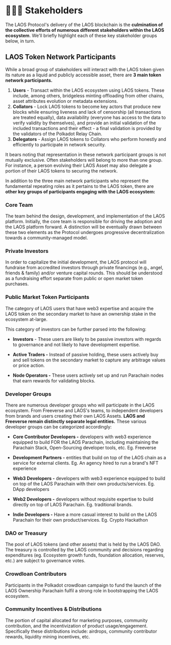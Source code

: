 # 🧑‍🤝‍🧑 Stakeholders

The LAOS Protocol's delivery of the LAOS blockchain is the **culmination of the collective efforts of numerous different stakeholders within the LAOS ecosystem**. We'll briefly highlight each of these key stakeholder groups below, in turn.



## LAOS Token Network Participants

While a broad group of stakeholders will interact with the LAOS token given its nature as a liquid and publicly accessible asset, there are **3 main token network participants.**

1. **Users** - Transact within the LAOS ecosystem using LAOS tokens. These include, among others, bridgeless minting offloading from other chains, asset attributes evolution or metadata extensions.
2. **Collators** - Lock LAOS tokens to become key actors that produce new blocks while ensuring liveness and lack of censorship (all transactions are treated equally), data availability (everyone has access to the data to verify validity by themselves), and provide an initial validation of the included transactions and their effect - a final validation is provided by the validators of the Polkadot Relay Chain.
3. **Delegators** - Assign LAOS tokens to Collators who perform honestly and efficiently to participate in network security.

It bears noting that representation in these network participant groups is not mutually exclusive. Often stakeholders will belong to more than one group. For instance, a person evolving their LAOS Asset may also delegate a portion of their LAOS tokens to securing the network.

In addition to the three main network participants who represent the fundamental repeating roles as it pertains to the LAOS token, there are **other key groups of participants engaging with the LAOS ecosystem:**

### Core Team

The team behind the design, development, and implementation of the LAOS platform. Initially, the core team is responsible for driving the adoption and the LAOS platform forward. A distinction will be eventually drawn between these two elements as the Protocol undergoes progressive decentralization towards a community-managed model.

### Private Investors

In order to capitalize the initial development, the LAOS protocol will fundraise from accredited investors through private financings (e.g., angel, friends & family) and/or venture capital rounds. This should be understood as a fundraising effort separate from public or open market token purchases.

### Public Market Token Participants

The category of LAOS users that have web3 expertise and acquire the LAOS token on the secondary market to have an ownership stake in the ecosystem at-large.

This category of investors can be further parsed into the following:

  * **Investors** - These users are likely to be passive investors with regards to governance and not likely to have development expertise.

  * **Active Traders -** Instead of passive holding, these users actively buy and sell tokens on the secondary market to capture any arbitrage values or price action.

  * **Node Operators -** These users actively set up and run Parachain nodes that earn rewards for validating blocks.

### Developer Groups

There are numerous developer groups who will participate in the LAOS ecosystem. From Freeverse and LAOS's teams, to independent developers from brands and users creating their own LAOS Assets. **LAOS and Freeverse remain distinctly separate legal entities.** These various developer groups can be categorized accordingly:

  * **Core Contributor Developers -** developers with web3 experience equipped to build FOR the LAOS Parachain, including maintaining the Parachain Stack, Open-Sourcing developer tools, etc. Eg. Freeverse

  * **Development Partners -** entities that build on top of the LAOS chain as a service for external clients. Eg. An agency hired to run a brand's NFT experience

  * **Web3 Developers -** developers with web3 experience equipped to build on top of the LAOS Parachain with their own products/services. Eg. DApp developers

  * **Web2 Developers -** developers without requisite expertise to build directly on top of LAOS Parachain. Eg. traditional brands.

  * **Indie Developers -** Have a more casual interest to build on the LAOS Parachain for their own product/services. Eg. Crypto Hackathon

### DAO or Treasury

The pool of LAOS tokens (and other assets) that is held by the LAOS DAO. The treasury is controlled by the LAOS community and decisions regarding expenditures (eg. Ecosystem growth funds, foundation allocation, reserves, etc.) are subject to governance votes.

### Crowdloan Contributors

Participants in the Polkadot crowdloan campaign to fund the launch of the LAOS Ownership Parachain fulfil a strong role in bootstrapping the LAOS ecosystem. 

### Community Incentives & Distributions

The portion of capital allocated for marketing purposes, community contribution, and the incentivization of product usage/engagement. Specifically these distributions include: airdrops, community contributor rewards, liquidity mining incentives, etc.
